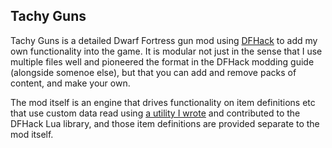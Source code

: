 ## Tachy Guns

Tachy Guns is a detailed Dwarf Fortress gun mod using [DFHack](https://github.com/DFHack/dfhack) to add my own functionality into the game.
It is modular not just in the sense that I use multiple files well and pioneered the format in the DFHack modding guide (alongside somenoe else), but that you can add and remove packs of content, and make your own.

The mod itself is an engine that drives functionality on item definitions etc that use custom data read using [a utility I wrote](https://github.com/DFHack/dfhack/blob/develop/library/lua/custom-raw-tokens.lua) and contributed to the DFHack Lua library, and those item definitions are provided separate to the mod itself.
